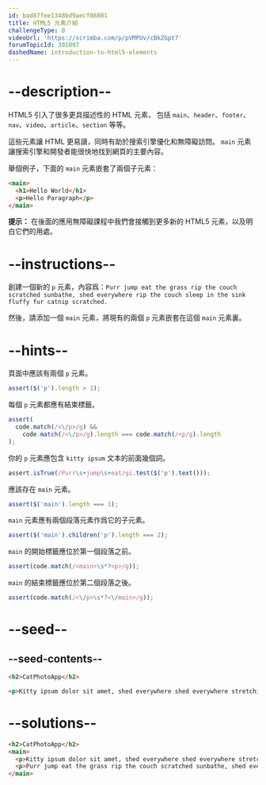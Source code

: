 ```yaml
---
id: bad87fee1348bd9aecf08801
title: HTML5 元素介紹
challengeType: 0
videoUrl: 'https://scrimba.com/p/pVMPUv/cBkZGpt7'
forumTopicId: 301097
dashedName: introduction-to-html5-elements
---
```


# --description--

HTML5 引入了很多更具描述性的 HTML 元素， 包括 `main`、`header`、`footer`、`nav`、`video`、`article`、`section` 等等。

這些元素讓 HTML 更易讀，同時有助於搜索引擎優化和無障礙訪問。 `main` 元素讓搜索引擎和開發者能很快地找到網頁的主要內容。

舉個例子，下面的 `main` 元素嵌套了兩個子元素：

```html
<main> 
  <h1>Hello World</h1>
  <p>Hello Paragraph</p>
</main>
```

**提示：** 在後面的應用無障礙課程中我們會接觸到更多新的 HTML5 元素，以及明白它們的用處。

# --instructions--

創建一個新的 `p` 元素，內容爲：`Purr jump eat the grass rip the couch scratched sunbathe, shed everywhere rip the couch sleep in the sink fluffy fur catnip scratched.`

然後，請添加一個 `main` 元素，將現有的兩個 `p` 元素嵌套在這個 `main` 元素裏。

# --hints--

頁面中應該有兩個 `p` 元素。

```js
assert($('p').length > 1);
```

每個 `p` 元素都應有結束標籤。

```js
assert(
  code.match(/<\/p>/g) &&
    code.match(/<\/p>/g).length === code.match(/<p/g).length
);
```

你的 `p` 元素應包含 `kitty ipsum` 文本的前面幾個詞。

```js
assert.isTrue(/Purr\s+jump\s+eat/gi.test($('p').text()));
```

應該存在 `main` 元素。

```js
assert($('main').length === 1);
```

`main` 元素應有兩個段落元素作爲它的子元素。

```js
assert($('main').children('p').length === 2);
```

`main` 的開始標籤應位於第一個段落之前。

```js
assert(code.match(/<main>\s*?<p>/g));
```

`main` 的結束標籤應位於第二個段落之後。

```js
assert(code.match(/<\/p>\s*?<\/main>/g));
```

# --seed--

## --seed-contents--

```html
<h2>CatPhotoApp</h2>

<p>Kitty ipsum dolor sit amet, shed everywhere shed everywhere stretching attack your ankles chase the red dot, hairball run catnip eat the grass sniff.</p>
```

# --solutions--

```html
<h2>CatPhotoApp</h2>
<main>
  <p>Kitty ipsum dolor sit amet, shed everywhere shed everywhere stretching attack your ankles chase the red dot, hairball run catnip eat the grass sniff.</p>
  <p>Purr jump eat the grass rip the couch scratched sunbathe, shed everywhere rip the couch sleep in the sink fluffy fur catnip scratched.</p>
</main>
```
